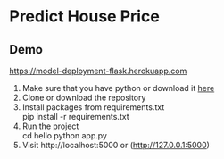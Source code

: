 # Predict House Price

## Demo

https://model-deployment-flask.herokuapp.com

1) Make sure that you have python or download it [here](https://www.python.org/downloads) 
2) Clone or download the repository 
3) Install packages from requirements.txt  
pip install -r requirements.txt 
4) Run the project    
cd hello
python app.py  
5) Visit http://localhost:5000 or (http://127.0.0.1:5000)
